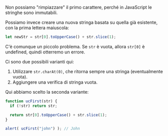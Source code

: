 Non possiamo "rimpiazzare" il primo carattere, perché in JavaScript le stringhe sono immutabili.

Possiamo invece creare una nuova stringa basata su quella già esistente, con la prima lettera maiuscola:

```js
let newStr = str[0].toUpperCase() + str.slice(1);
```

C'è comunque un piccolo problema. Se `str` è vuota, allora `str[0]` è undefined, quindi otterremo un errore.

Ci sono due possibili varianti qui:

1. Utilizzare `str.charAt(0)`, che ritorna sempre una stringa (eventualmente vuota).
2. Aggiungere una verifica di stringa vuota.

Qui abbiamo scelto la seconda variante:

```js run demo
function ucFirst(str) {
  if (!str) return str;

  return str[0].toUpperCase() + str.slice(1);
}

alert( ucFirst("john") ); // John
```

